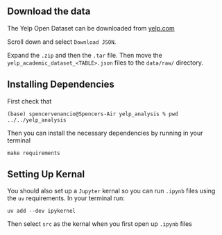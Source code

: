 ## Download the data

The Yelp Open Dataset can be downloaded from [yelp.com](https://business.yelp.com/data/resources/open-dataset/)

Scroll down and select `Download JSON`. 

Expand the `.zip` and then the `.tar` file. Then move the `yelp_academic_dataset_<TABLE>.json` files to the `data/raw/` directory. 

## Installing Dependencies
First check that
```
(base) spencervenancio@Spencers-Air yelp_analysis % pwd 
../../yelp_analysis
```
Then you can install the necessary dependencies by running in your terminal
```
make requirements
```

## Setting Up Kernal
You should also set up a `Jupyter` kernal so you can run `.ipynb` files using the `uv` requirements. In your terminal run: 
```
uv add --dev ipykernel
```
Then select `src` as the kernal when you first open up `.ipynb` files 
